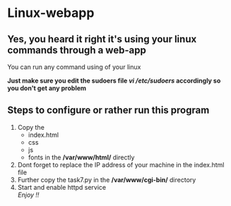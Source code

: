 # Linux-webapp
<h2>Yes, you heard it right it's using your linux commands through a web-app</h2>
<p>You can run any command using of your linux </p>
<b>Just make sure you edit the sudoers file <i>vi /etc/sudoers</i> accordingly so you don't get any problem</b>
<h2>Steps to configure or rather run this program</h2>
<ol>
<li>Copy the <ul> <li> index.html </li> <li> css </li> <li>js</li> <li> fonts in the <b>/var/www/html/</b> directly </li> </ul>  </li>
  <li>Dont forget to replace the IP address of your machine in the index.html file </li>
  <li> Further copy the task7.py in the <b>/var/www/cgi-bin/</b> directory </li>
<li> Start and enable httpd service </li>
<i> Enjoy !! </i>
